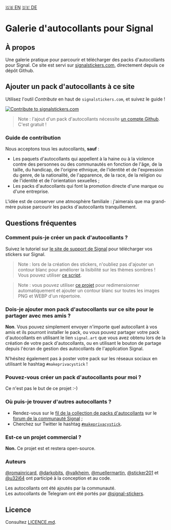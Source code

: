 [🇬🇧 EN](README.md) [🇩🇪 DE](README.de.md)

# Galerie d'autocollants pour Signal

## À propos

Une galerie pratique pour parcourir et télécharger des packs d'autocollants pour
Signal. Ce site est servi sur [signalstickers.com](signalstickers.com), directement depuis ce dépôt
Github.

## Ajouter un pack d'autocollants à ce site

Utilisez l'outil _Contribute_ en haut de `signalstickers.com`, et suivez le guide !

<a href="https://signalstickers.com/contribute" target="_blank" rel="noreferrer">
    <img src="https://raw.githubusercontent.com/romainricard/signalstickers/master/.github/contribute_button.png" alt="Contribute to signalstickers.com">
</a>

> Note : l'ajout d'un pack d'autocollants nécessite [un compte Github](https://github.com/join).
> C'est gratuit !

### Guide de contribution

Nous acceptons tous les autocollants, **sauf** :

+ Les paquets d'autocollants qui appellent à la haine ou à la violence contre
  des personnes ou des communautés en fonction de l'âge, de la taille, du
  handicap, de l'origine ethnique, de l'identité et de l'expression du genre, de
  la nationalité, de l'apparence, de la race, de la religion ou de l'identité et
  de l'orientation sexuelles ;
+ Les packs d'autocollants qui font la promotion directe d'une marque ou d'une
  entreprise.

L'idée est de conserver une atmosphère familiale : j'aimerais que ma grand-mère
puisse parcourir les packs d'autocollants tranquillement.

## Questions fréquentes

### Comment puis-je créer un pack d'autocollants ?

Suivez le tutoriel sur [le site de support de
Signal](https://support.signal.org/hc/en-us/articles/360031836512-Stickers#h_c2a0a45b-862f-4d12-9ab1-d9a6844062ca)
pour télécharger vos stickers sur Signal.

> Note : lors de la création des stickers, n'oubliez pas d'ajouter un contour
> blanc pour améliorer la lisibilité sur les thèmes sombres ! Vous pouvez
> utiliser [ce script](https://gist.github.com/ondondil/4b8564b404696b3255253b467b413de9#gistcomment-3118471).

> Note : vous pouvez utiliser [ce projet](https://framagit.org/luc/stickerify-for-signal)
> pour redimensionner automatiquement et ajouter un contour blanc sur toutes
> les images PNG et WEBP d'un répertoire.

### Dois-je ajouter mon pack d'autocollants sur ce site pour le partager avec mes amis ?

**Non**. Vous pouvez simplement envoyer n'importe quel autocollant à vos amis et
ils pourront installer le pack, ou vous pouvez partager votre pack
d'autocollants en utilisant le lien `signal.art` que vous avez obtenu lors de la
création de votre pack d'autocollants, ou en utilisant le bouton de partage
depuis l'écran de gestion des autocollants de l'application Signal.

N'hésitez également pas à poster votre pack sur les réseaux sociaux en utilisant
le hashtag `#makeprivacystick` !

### Pouvez-vous créer un pack d'autocollants pour moi ?

Ce n'est pas le but de ce projet :-)

### Où puis-je trouver d'autres autocollants ?

+ Rendez-vous sur le [fil de la collection de packs d'autocollants](https://community.signalusers.org/t/sticker-pack-collection-thread-makeprivacystick/10650)
  sur le [forum de la communauté Signal](https://community.signalusers.org/) ;
+ Cherchez sur Twitter le hashtag [`#makeprivacystick`](https://twitter.com/hashtag/makeprivacystick).

### Est-ce un projet commercial ?

**Non.** Ce projet est et restera open-source.

### Auteurs

[@romainricard](https://github.com/romainricard),
[@darkobits](https://github.com/darkobits),
[@valkheim](https://github.com/valkheim),
[@muellermartin](https://github.com/muellermartin),
[@sticker201](https://github.com/sticker201) et
[@u32i64](https://github.com/u32i64) ont
participé à la conception et au code.

Les autocollants ont été ajoutés par la communauté.  
Les autocollants de Telegram ont été portés par [@signal-stickers](https://github.com/signal-stickers).

## Licence

Consultez [LICENCE.md](LICENSE.md).

